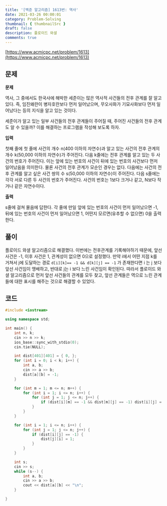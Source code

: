 ```yaml
---
title: '[백준 알고리즘] 1613번: 역사'
date: 2021-03-26 00:00:01
category: Problem-Solving
thumbnail: { thumbnailSrc }
draft: false
description: 플로이드 와셜
comments: true
---
```


[https://www.acmicpc.net/problem/1613](https://www.acmicpc.net/problem/1613)

## 문제

**문제**<br>

역사, 그 중에서도 한국사에 해박한 세준이는 많은 역사적 사건들의 전후 관계를 잘 알고 있다. 즉, 임진왜란이 병자호란보다 먼저 일어났으며, 무오사화가 기묘사화보다 먼저 일어났다는 등의 지식을 알고 있는 것이다.

세준이가 알고 있는 일부 사건들의 전후 관계들이 주어질 때, 주어진 사건들의 전후 관계도 알 수 있을까? 이를 해결하는 프로그램을 작성해 보도록 하자.

**입력**<br>

첫째 줄에 첫 줄에 사건의 개수 n(400 이하의 자연수)과 알고 있는 사건의 전후 관계의 개수 k(50,000 이하의 자연수)가 주어진다. 다음 k줄에는 전후 관계를 알고 있는 두 사건의 번호가 주어진다. 이는 앞에 있는 번호의 사건이 뒤에 있는 번호의 사건보다 먼저 일어났음을 의미한다. 물론 사건의 전후 관계가 모순인 경우는 없다. 다음에는 사건의 전후 관계를 알고 싶은 사건 쌍의 수 s(50,000 이하의 자연수)이 주어진다. 다음 s줄에는 각각 서로 다른 두 사건의 번호가 주어진다. 사건의 번호는 1보다 크거나 같고, N보다 작거나 같은 자연수이다.

**출력**<br>

s줄에 걸쳐 물음에 답한다. 각 줄에 만일 앞에 있는 번호의 사건이 먼저 일어났으면 -1, 뒤에 있는 번호의 사건이 먼저 일어났으면 1, 어떤지 모르면(유추할 수 없으면) 0을 출력한다.

## 풀이

플로이드 와셜 알고리즘으로 해결했다. 이번에는 전후관계를 기록해야하기 때문에, 앞선 사건은 -1, 이후 사건은 1, 관계성이 없으면 0으로 설정했다. 만약 i에서 어떤 지점 k를 거쳐서 j에 도달하는 경로 `d[i][k]== -1 && d[k][j] == -1` 가 존재한다면 i 는 j 보다 앞선 사건임이 맹배하고, 반대로 j는 i 보다 느린 사건임이 확인된다. 따라서 플로이드 와셜 알고리즘으로 먼저 앞선 사건들의 관계를 모두 찾고, 앞선 관계들은 역으로 느린 관계들에 대한 표시를 해주는 것으로 해결할 수 있었다.

## 코드

```cpp
#include <iostream>

using namespace std;

int main() {
    int n, k;
    cin >> n >> k;
    ios_base::sync_with_stdio(0);
    cin.tie(NULL);

    int dist[401][401] = { 0, };
    for (int i = 0; i < k; i++) {
        int a, b;
        cin >> a >> b;
        dist[a][b] = -1;
    }

    for (int m = 1; m <= n; m++) {
        for (int i = 1; i <= n; i++) {
            for (int j = 1; j <= n; j++) {
                if (dist[i][m] == -1 && dist[m][j] == -1) dist[i][j] = -1;
            }
        }
    }

    for (int i = 1; i <= n; i++) {
        for (int j = 1; j <= n; j++) {
            if (dist[i][j] == -1) {
                dist[j][i] = 1;
            }
        }
    }

    int s;
    cin >> s;
    while (s--) {
        int a, b;
        cin >> a >> b;
        cout << dist[a][b] << "\n";
    }

}

```
